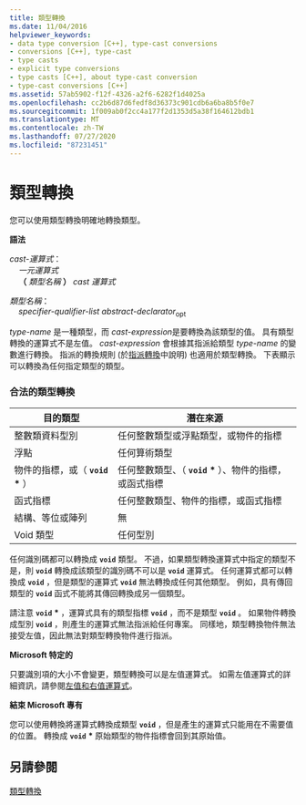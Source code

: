 ```yaml
---
title: 類型轉換
ms.date: 11/04/2016
helpviewer_keywords:
- data type conversion [C++], type-cast conversions
- conversions [C++], type-cast
- type casts
- explicit type conversions
- type casts [C++], about type-cast conversion
- type-cast conversions [C++]
ms.assetid: 57ab5902-f12f-4326-a2f6-6282f1d4025a
ms.openlocfilehash: cc2b6d87d6fedf8d36373c901cdb6a6ba8b5f0e7
ms.sourcegitcommit: 1f009ab0f2cc4a177f2d1353d5a38f164612bdb1
ms.translationtype: MT
ms.contentlocale: zh-TW
ms.lasthandoff: 07/27/2020
ms.locfileid: "87231451"
---
```

# <a name="type-cast-conversions"></a>類型轉換

您可以使用類型轉換明確地轉換類型。

**語法**

*cast-運算式*：<br/>
&nbsp;&nbsp;&nbsp;&nbsp;*一元運算式*<br/>
&nbsp;&nbsp;&nbsp;&nbsp;**（**  *類型名稱*  **）**  *cast 運算式*

*類型名稱*：<br/>
&nbsp;&nbsp;&nbsp;&nbsp;*specifier-qualifier-list* *abstract-declarator*<sub>opt</sub>

*type-name* 是一種類型，而 *cast-expression*是要轉換為該類型的值。 具有類型轉換的運算式不是左值。 *cast-expression* 會根據其指派給類型 *type-name* 的變數進行轉換。 指派的轉換規則 (於[指派轉換](../c-language/assignment-conversions.md)中說明) 也適用於類型轉換。 下表顯示可以轉換為任何指定類型的類型。

### <a name="legal-type-casts"></a>合法的類型轉換

|目的類型|潛在來源|
|-----------------------|-----------------------|
|整數類資料型別|任何整數類型或浮點類型，或物件的指標|
|浮點|任何算術類型|
|物件的指標，或（ **`void`** <strong>\*</strong> ）|任何整數類型、（ **`void`** <strong>\*</strong> ）、物件的指標，或函式指標|
|函式指標|任何整數類型、物件的指標，或函式指標|
|結構、等位或陣列|無|
|Void 類型|任何型別|

任何識別碼都可以轉換成 **`void`** 類型。 不過，如果類型轉換運算式中指定的類型不是，則 **`void`** 轉換成該類型的識別碼不可以是 **`void`** 運算式。 任何運算式都可以轉換成 **`void`** ，但是類型的運算式 **`void`** 無法轉換成任何其他類型。 例如，具有傳回類型的 **`void`** 函式不能將其傳回轉換成另一個類型。

請注意 **`void`** <strong>\*</strong> ，運算式具有的類型指標 **`void`** ，而不是類型 **`void`** 。 如果物件轉換成型別 **`void`** ，則產生的運算式無法指派給任何專案。 同樣地，類型轉換物件無法接受左值，因此無法對類型轉換物件進行指派。

**Microsoft 特定的**

只要識別項的大小不會變更，類型轉換可以是左值運算式。 如需左值運算式的詳細資訊，請參閱[左值和右值運算式](../c-language/l-value-and-r-value-expressions.md)。

**結束 Microsoft 專有**

您可以使用轉換將運算式轉換成類型 **`void`** ，但是產生的運算式只能用在不需要值的位置。 轉換成 **`void`** <strong>\*</strong> 原始類型的物件指標會回到其原始值。

## <a name="see-also"></a>另請參閱

[類型轉換](../c-language/type-conversions-c.md)
